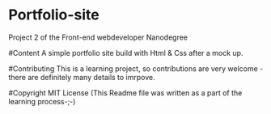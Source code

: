 # Portfolio-site
Project 2 of the Front-end webdeveloper Nanodegree

#Content
A simple portfolio site build with Html & Css after a mock up.

#Contributing
This is a learning project, so contributions are very welcome - there are definitely many details to imrpove.

#Copyright
MIT License 
(This Readme file was written as a part of the learning process-;-) 

